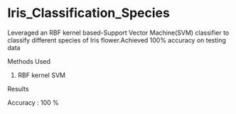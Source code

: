 # Iris_Classification_Species

Leveraged an RBF kernel based-Support Vector Machine(SVM)
classifier to classify different species of Iris flower.Achieved
100% accuracy on testing data

Methods Used

1) RBF kernel SVM

Results

Accuracy : 100 %
